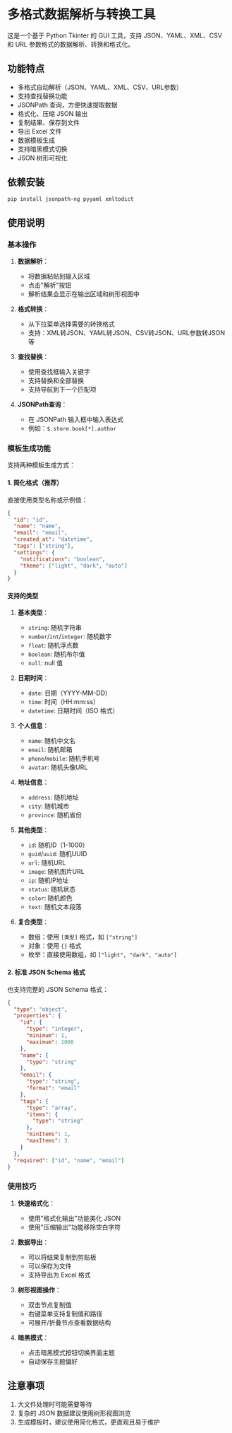 # 多格式数据解析与转换工具

这是一个基于 Python Tkinter 的 GUI 工具，支持 JSON、YAML、XML、CSV 和 URL 参数格式的数据解析、转换和格式化。

## 功能特点

- 多格式自动解析（JSON、YAML、XML、CSV、URL参数）
- 支持查找替换功能
- JSONPath 查询，方便快速提取数据
- 格式化、压缩 JSON 输出
- 复制结果、保存到文件
- 导出 Excel 文件
- 数据模板生成
- 支持暗黑模式切换
- JSON 树形可视化

## 依赖安装

```bash
pip install jsonpath-ng pyyaml xmltodict

```

## 使用说明

### 基本操作

1. **数据解析**：
   - 将数据粘贴到输入区域
   - 点击"解析"按钮
   - 解析结果会显示在输出区域和树形视图中

2. **格式转换**：
   - 从下拉菜单选择需要的转换格式
   - 支持：XML转JSON、YAML转JSON、CSV转JSON、URL参数转JSON等

3. **查找替换**：
   - 使用查找框输入关键字
   - 支持替换和全部替换
   - 支持导航到下一个匹配项

4. **JSONPath查询**：
   - 在 JSONPath 输入框中输入表达式
   - 例如：`$.store.book[*].author`

### 模板生成功能

支持两种模板生成方式：

#### 1. 简化格式（推荐）

直接使用类型名称或示例值：

```json
{
  "id": "id",
  "name": "name",
  "email": "email",
  "created_at": "datetime",
  "tags": ["string"],
  "settings": {
    "notifications": "boolean",
    "theme": ["light", "dark", "auto"]
  }
}
```

#### 支持的类型

1. **基本类型**：
   - `string`: 随机字符串
   - `number`/`int`/`integer`: 随机数字
   - `float`: 随机浮点数
   - `boolean`: 随机布尔值
   - `null`: null 值

2. **日期时间**：
   - `date`: 日期（YYYY-MM-DD）
   - `time`: 时间（HH:mm:ss）
   - `datetime`: 日期时间（ISO 格式）

3. **个人信息**：
   - `name`: 随机中文名
   - `email`: 随机邮箱
   - `phone`/`mobile`: 随机手机号
   - `avatar`: 随机头像URL

4. **地址信息**：
   - `address`: 随机地址
   - `city`: 随机城市
   - `province`: 随机省份

5. **其他类型**：
   - `id`: 随机ID（1-1000）
   - `guid`/`uuid`: 随机UUID
   - `url`: 随机URL
   - `image`: 随机图片URL
   - `ip`: 随机IP地址
   - `status`: 随机状态
   - `color`: 随机颜色
   - `text`: 随机文本段落

6. **复合类型**：
   - 数组：使用 `[类型]` 格式，如 `["string"]`
   - 对象：使用 `{}` 格式
   - 枚举：直接使用数组，如 `["light", "dark", "auto"]`

#### 2. 标准 JSON Schema 格式

也支持完整的 JSON Schema 格式：

```json
{
  "type": "object",
  "properties": {
    "id": {
      "type": "integer",
      "minimum": 1,
      "maximum": 1000
    },
    "name": {
      "type": "string"
    },
    "email": {
      "type": "string",
      "format": "email"
    },
    "tags": {
      "type": "array",
      "items": {
        "type": "string"
      },
      "minItems": 1,
      "maxItems": 3
    }
  },
  "required": ["id", "name", "email"]
}
```

### 使用技巧

1. **快速格式化**：
   - 使用"格式化输出"功能美化 JSON
   - 使用"压缩输出"功能移除空白字符

2. **数据导出**：
   - 可以将结果复制到剪贴板
   - 可以保存为文件
   - 支持导出为 Excel 格式

3. **树形视图操作**：
   - 双击节点复制值
   - 右键菜单支持复制值和路径
   - 可展开/折叠节点查看数据结构

4. **暗黑模式**：
   - 点击暗黑模式按钮切换界面主题
   - 自动保存主题偏好

## 注意事项

1. 大文件处理时可能需要等待
2. 复杂的 JSON 数据建议使用树形视图浏览
3. 生成模板时，建议使用简化格式，更直观且易于维护

